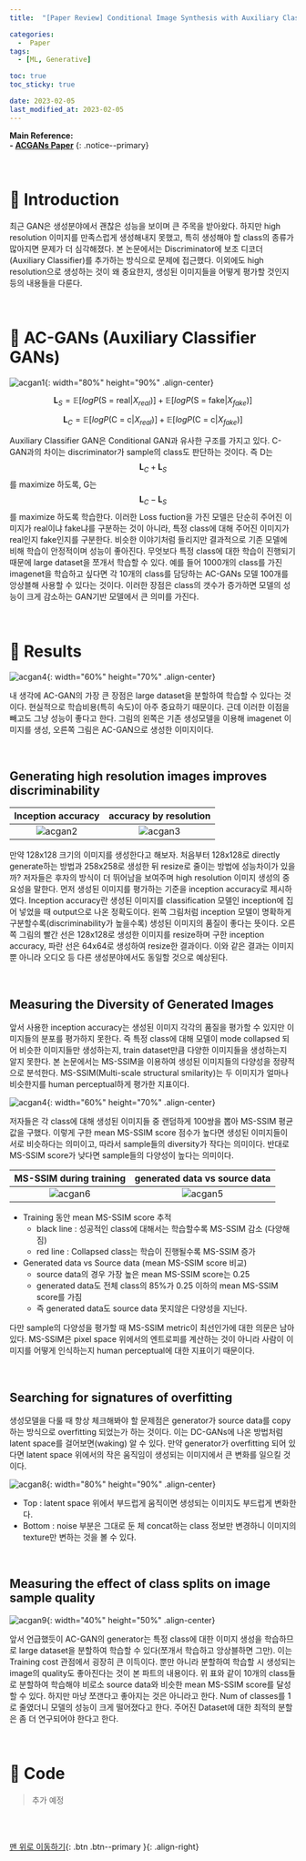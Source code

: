 ```yaml
---
title:  "[Paper Review] Conditional Image Synthesis with Auxiliary Classifier GANs (ACGANs)" 

categories:
  -  Paper
tags:
  - [ML, Generative]

toc: true
toc_sticky: true

date: 2023-02-05
last_modified_at: 2023-02-05
---
```


**Main Reference: <br>- [ACGANs Paper](https://arxiv.org/abs/1610.09585)**
{: .notice--primary}

<br>


# 🚀 Introduction

최근 GAN은 생성분야에서 괜찮은 성능을 보이며 큰 주목을 받아왔다. 하지만 high resolution 이미지를 만족스럽게 생성해내지 못했고, 특히 생성해야 할 class의 종류가 많아지면 문제가 더 심각해졌다. 본 논문에서는 Discriminator에 보조 디코더(Auxiliary Classifier)를 추가하는 방식으로 문제에 접근했다. 이외에도 high resolution으로 생성하는 것이 왜 중요한지, 생성된 이미지들을 어떻게 평가할 것인지 등의 내용들을 다룬다.


<br>

# 🚀 AC-GANs (Auxiliary Classifier GANs)

![acgan1](https://user-images.githubusercontent.com/96368476/216902221-293e4514-2efd-440a-8c65-fb14f88eef5c.png){: width="80%" height="90%" .align-center}

$$ \textbf{L}_{S} =  \mathbb{E}\left [ logP(\text{S = real} | X_{real}) \right ] + \mathbb{E}\left [ logP(\text{S = fake} | X_{fake}) \right ] $$

$$ \textbf{L}_{C} =  \mathbb{E}\left [ logP(\text{C = c} | X_{real}) \right ] + \mathbb{E}\left [ logP(\text{C = c} | X_{fake}) \right ] $$

Auxiliary Classifier GAN은 Conditional GAN과 유사한 구조를 가지고 있다. C-GAN과의 차이는 discriminator가 sample의 class도 판단하는 것이다. 즉 D는 $$\textbf{L}_{C} + \textbf{L}_{S}$$ 를 maximize 하도록, G는 $$\textbf{L}_{C} - \textbf{L}_{S}$$ 를 maximize 하도록 학습한다. 이러한 Loss fuction을 가진 모델은 단순히 주어진 이미지가 real이냐 fake냐를 구분하는 것이 아니라, 특정 class에 대해 주어진 이미지가 real인지 fake인지를 구분한다. 비슷한 이야기처럼 들리지만 결과적으로 기존 모델에 비해 학습이 안정적이며 성능이 좋아진다. 무엇보다 특정 class에 대한 학습이 진행되기 때문에 large dataset을 쪼개서 학습할 수 있다. 예를 들어 1000개의 class를 가진 imagenet을 학습하고 싶다면 각 10개의 class를 담당하는 AC-GANs 모델 100개를 앙상블해 사용할 수 있다는 것이다. 이러한 장점은 class의 갯수가 증가하면 모델의 성능이 크게 감소하는 GAN기반 모델에서 큰 의미를 가진다.


<br>

# 🚀 Results

![acgan4](https://user-images.githubusercontent.com/96368476/216963112-6d62ac5c-c0eb-414e-aa25-84715c2a4b36.png){: width="60%" height="70%" .align-center}

내 생각에 AC-GAN의 가장 큰 장점은 large dataset을 분할하여 학습할 수 있다는 것이다. 현실적으로 학습비용(특히 속도)이 아주 중요하기 때문이다. 근데 이러한 이점을 빼고도 그냥 성능이 좋다고 한다. 그림의 왼쪽은 기존 생성모델을 이용해 imagenet 이미지를 생성, 오른쪽 그림은 AC-GAN으로 생성한 이미지이다.

<br>

## Generating high resolution images improves discriminability

| Inception accuracy | accuracy by resolution |
|:-:|:-:|
| ![acgan2](https://user-images.githubusercontent.com/96368476/216911528-c0ee9f6e-f331-4dd8-aebc-123133797b93.png) | ![acgan3](https://user-images.githubusercontent.com/96368476/216911539-c752c284-5ad1-4391-97e1-e6d282c94452.png) |

만약 128x128 크기의 이미지를 생성한다고 해보자. 처음부터 128x128로 directly generate하는 방법과 258x258로 생성한 뒤 resize로 줄이는 방법에 성능차이가 있을까? 저자들은 후자의 방식이 더 뛰어남을 보여주며 high resolution 이미지 생성의 중요성을 말한다. 먼저 생성된 이미지를 평가하는 기준을 inception accuracy로 제시하였다. Inception accuracy란 생성된 이미지를 classification 모델인 inception에 집어 넣었을 때 output으로 나온 정확도이다. 왼쪽 그림처럼 inception 모델이 명확하게 구분할수록(discriminability가 높을수록) 생성된 이미지의 품질이 좋다는 뜻이다. 오른쪽 그림의 빨간 선은 128x128로 생성한 이미지를 resize하며 구한 inception accuracy, 파란 선은 64x64로 생성하여 resize한 결과이다. 이와 같은 결과는 이미지뿐 아니라 오디오 등 다른 생성분야에서도 동일할 것으로 예상된다.


<br>


## Measuring the Diversity of Generated Images

앞서 사용한 inception accuracy는 생성된 이미지 각각의 품질을 평가할 수 있지만 이미지들의 분포를 평가하지 못한다. 즉 특정 class에 대해 모델이 mode collapsed 되어 비슷한 이미지들만 생성하는지, train dataset만큼 다양한 이미지들을 생성하는지 알지 못한다. 본 논문에서는 MS-SSIM을 이용하여 생성된 이미지들의 다양성을 정량적으로 분석한다. MS-SSIM(Multi-scale structural smilarity)는 두 이미지가 얼마나 비슷한지를 human perceptual하게 평가한 지표이다. 

![acgan4](https://user-images.githubusercontent.com/96368476/216916975-2d0e66f2-759b-4990-ac25-05c199ff7253.png){: width="60%" height="70%" .align-center}

저자들은 각 class에 대해 생성된 이미지들 중 랜덤하게 100쌍을 뽑아 MS-SSIM 평균 값을 구했다. 이렇게 구한 mean MS-SSIM score 점수가 높다면 생성된 이미지들이 서로 비슷하다는 의미이고, 따라서 sample들의 diversity가 작다는 의미이다. 반대로 MS-SSIM score가 낮다면 sample들의 다양성이 높다는 의미이다.


| MS-SSIM during training | generated data vs source data |
|:-:|:-:|
| ![acgan6](https://user-images.githubusercontent.com/96368476/216917038-300d73a0-781c-4260-b4c6-f9d3606fdeb3.png) | ![acgan5](https://user-images.githubusercontent.com/96368476/216917031-dfd8b098-b7ee-4fb9-bc51-6920c26937de.png) |

- Training 동안 mean MS-SSIM score 추적
  - black line : 성공적인 class에 대해서는 학습할수록 MS-SSIM 감소 (다양해짐)
  - red line : Collapsed class는 학습이 진행될수록 MS-SSIM 증가
- Generated data vs Source data (mean MS-SSIM score 비교)
  - source data의 경우 가장 높은 mean MS-SSIM score는 0.25
  - generated data도 전체 class의 85%가 0.25 이하의 mean MS-SSIM score를 가짐
  - 즉 generated data도 source data 못지않은 다양성을 지닌다.

다만 sample의 다양성을 평가할 때 MS-SSIM metric이 최선인가에 대한 의문은 남아있다. MS-SSIM은 pixel space 위에서의 엔트로피를 계산하는 것이 아니라 사람이 이미지를 어떻게 인식하는지 human perceptual에 대한 지표이기 때문이다.


<br>


## Searching for signatures of overfitting

생성모델을 다룰 때 항상 체크해봐야 할 문제점은 generator가 source data를 copy하는 방식으로 overfitting 되었는가 하는 것이다. 이는 DC-GANs에 나온 방법처럼 latent space를 걸어보면(waking) 알 수 있다. 만약 generator가 overfitting 되어 있다면 latent space 위에서의 작은 움직임이 생성되는 이미지에서 큰 변화를 일으킬 것이다.

![acgan8](https://user-images.githubusercontent.com/96368476/216952315-3e6a01f9-e48a-4317-845e-f1721c7ec36b.png){: width="80%" height="90%" .align-center}

- Top : latent space 위에서 부드럽게 움직이면 생성되는 이미지도 부드럽게 변화한다.
- Bottom : noise 부분은 그대로 둔 체 concat하는 class 정보만 변경하니 이미지의 texture만 변하는 것을 볼 수 있다.


<br>


## Measuring the effect of class splits on image sample quality

![acgan9](https://user-images.githubusercontent.com/96368476/216952374-eaabf4d9-2b2e-468c-8532-148fafb63250.png){: width="40%" height="50%" .align-center}

앞서 언급했듯이 AC-GAN의 generator는 특정 class에 대한 이미지 생성을 학습하므로 large dataset을 분할하여 학습할 수 있다(쪼개서 학습하고 앙상블하면 그만). 이는 Training cost 관점에서 굉장히 큰 이득이다. 뿐만 아니라 분할하여 학습할 시 생성되는 image의 quality도 좋아진다는 것이 본 파트의 내용이다. 위 표와 같이 10개의 class들로 분할하여 학습해야 비로소 source data와 비슷한 mean MS-SSIM score를 달성할 수 있다. 하지만 마냥 쪼갠다고 좋아지는 것은 아니라고 한다. Num of classes를 1로 줄였더니 모델의 성능이 크게 떨어졌다고 한다. 주어진 Dataset에 대한 최적의 분할은 좀 더 연구되어야 한다고 한다.


<br>



# 🚀 Code

> 추가 예정


<br>
<br>



[맨 위로 이동하기](#){: .btn .btn--primary }{: .align-right}